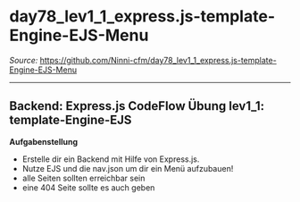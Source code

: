 # day78_lev1_1_express.js-template-Engine-EJS-Menu

_Source:_ https://github.com/Ninni-cfm/day78_lev1_1_express.js-template-Engine-EJS-Menu

---

## Backend: Express.js CodeFlow Übung lev1_1: template-Engine-EJS

**Aufgabenstellung**

-   Erstelle dir ein Backend mit Hilfe von Express.js.
-   Nutze EJS und die nav.json um dir ein Menü aufzubauen!
-   alle Seiten sollten erreichbar sein
-   eine 404 Seite sollte es auch geben
